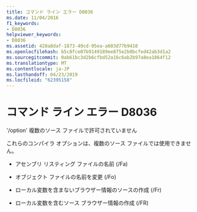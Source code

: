 ```yaml
---
title: コマンド ライン エラー D8036
ms.date: 11/04/2016
f1_keywords:
- D8036
helpviewer_keywords:
- D8036
ms.assetid: 420a8daf-1873-49cd-95ea-a603d77b9410
ms.openlocfilehash: b5c8fce07b9149189ee875e2b0bcfed42ab3d1a2
ms.sourcegitcommit: 0ab61bc3d2b6cfbd52a16c6ab2b97a8ea1864f12
ms.translationtype: MT
ms.contentlocale: ja-JP
ms.lasthandoff: 04/23/2019
ms.locfileid: "62395158"
---
```

# <a name="command-line-error-d8036"></a>コマンド ライン エラー D8036

'/option' 複数のソース ファイルで許可されていません

これらのコンパイラ オプションは、複数のソース ファイルでは使用できません。

- アセンブリ リスティング ファイルの名前 (/Fa)

- オブジェクト ファイルの名前を変更 (/Fo)

- ローカル変数を含まないブラウザー情報のソースの作成 (/Fr)

- ローカル変数を含むソース ブラウザー情報の作成 (/FR)